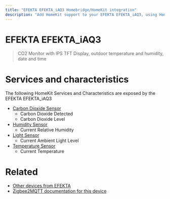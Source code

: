```yaml
---
title: "EFEKTA EFEKTA_iAQ3 Homebridge/HomeKit integration"
description: "Add HomeKit support to your EFEKTA EFEKTA_iAQ3, using Homebridge, Zigbee2MQTT and homebridge-z2m."
---
```

<!---
This file has been GENERATED using src/docgen/docgen.ts
DO NOT EDIT THIS FILE MANUALLY!
-->
# EFEKTA EFEKTA_iAQ3
> CO2 Monitor with IPS TFT Display, outdoor temperature and humidity, date and time


# Services and characteristics
The following HomeKit Services and Characteristics are exposed by
the EFEKTA EFEKTA_iAQ3

* [Carbon Dioxide Sensor](../../sensors.md)
  * Carbon Dioxide Detected
  * Carbon Dioxide Level
* [Humidity Sensor](../../sensors.md)
  * Current Relative Humidity
* [Light Sensor](../../sensors.md)
  * Current Ambient Light Level
* [Temperature Sensor](../../sensors.md)
  * Current Temperature


# Related
* [Other devices from EFEKTA](../index.md#efekta)
* [Zigbee2MQTT documentation for this device](https://www.zigbee2mqtt.io/devices/EFEKTA_iAQ3.html)